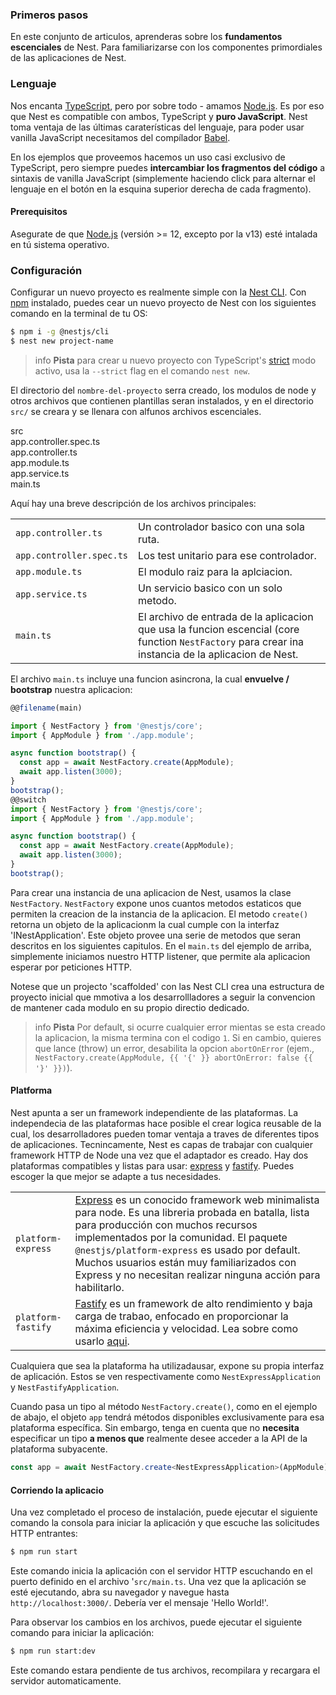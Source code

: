 <!-- ### First steps -->
### Primeros pasos

<!-- In this set of articles, you'll learn the **core fundamentals** of Nest. To get familiar with the essential building blocks of Nest applications, we'll build a basic CRUD application with features that cover a lot of ground at an introductory level. -->
En este conjunto de articulos, aprenderas sobre los **fundamentos escenciales** de Nest. Para familiarizarse con los componentes primordiales de las aplicaciones de Nest.

<!-- #### Language -->
### Lenguaje

<!-- We're in love with [TypeScript](https://www.typescriptlang.org/), but above all - we love [Node.js](https://nodejs.org/en/). That's why Nest is compatible with both TypeScript and **pure JavaScript**. Nest takes advantage of the latest language features, so to use it with vanilla JavaScript we need a [Babel](https://babeljs.io/) compiler. -->

Nos encanta [TypeScript](https://www.typescriptlang.org/), pero por sobre todo - amamos [Node.js](https://nodejs.org/en/). Es por eso que Nest es compatible con  ambos, TypeScript y  **puro JavaScript**. Nest toma ventaja de las últimas caraterísticas del lenguaje, para poder usar vanilla JavaScript necesitamos del compílador [Babel](https://babeljs.io/).

<!-- We'll mostly use TypeScript in the examples we provide, but you can always **switch the code snippets** to vanilla JavaScript syntax (simply click to toggle the language button in the upper right hand corner of each snippet). -->

En los ejemplos que proveemos hacemos un uso casi exclusivo de TypeScript, pero siempre puedes **intercambiar los fragmentos del código** a sintaxis de vanilla JavaScript (simplemente haciendo click para alternar el lenguaje en el botón en la esquina superior derecha de cada fragmento).  

<!-- #### Prerequisites -->
#### Prerequisitos

<!-- Please make sure that [Node.js](https://nodejs.org) (version >= 12, except for v13) is installed on your operating system. -->
Asegurate de que [Node.js](https://nodejs.org) (versión >= 12, excepto por la v13) esté intalada en tú sistema operativo.

<!-- #### Setup -->
### Configuración


<!-- Setting up a new project is quite simple with the [Nest CLI](/cli/overview). With [npm](https://www.npmjs.com/) installed, you can create a new Nest project with the following commands in your OS terminal: -->
Configurar un nuevo proyecto es realmente simple con la [Nest CLI](/cli/overview). Con [npm](https://www.npmjs.com/) instalado, puedes cear un nuevo proyecto de Nest con los siguientes comando en la terminal de tu OS:


```bash
$ npm i -g @nestjs/cli
$ nest new project-name
```

<!-- > info **Hint** To create a new project with TypeScript's [strict](https://www.typescriptlang.org/tsconfig#strict) mode enabled, pass the `--strict` flag to the `nest new` command.  -->

> info **Pista** para crear u nuevo proyecto con TypeScript's [strict](https://www.typescriptlang.org/tsconfig#strict) modo activo, usa la `--strict` flag en el comando `nest new`.


<!-- The `project-name` directory will be created, node modules and a few other boilerplate files will be installed, and a `src/` directory will be created and populated with several core files. -->
El directorio del `nombre-del-proyecto` serra creado, los modulos de node y otros archivos que contienen plantillas seran instalados, y en el directorio `src/` se creara y se llenara con alfunos archivos escenciales.

<div class="file-tree">
  <div class="item">src</div>
  <div class="children">
    <div class="item">app.controller.spec.ts</div>
    <div class="item">app.controller.ts</div>
    <div class="item">app.module.ts</div>
    <div class="item">app.service.ts</div>
    <div class="item">main.ts</div>
  </div>
</div>

<!-- Here's a brief overview of those core files: -->
Aquí hay una breve descripción de los archivos principales:

<!-- |                          |                                                                                                                     |
| ------------------------ | ------------------------------------------------------------------------------------------------------------------- |
| `app.controller.ts`      | A basic controller with a single route.                                                                             |
| `app.controller.spec.ts` | The unit tests for the controller.                                                                                  |
| `app.module.ts`          | The root module of the application.                                                                                 |
| `app.service.ts`         | A basic service with a single method.                                                                               |
| `main.ts`                | The entry file of the application which uses the core function `NestFactory` to create a Nest application instance. |

The `main.ts` includes an async function, which will **bootstrap** our application: -->

|                          |                                                                                                                     |
| ------------------------ | ------------------------------------------------------------------------------------------------------------------- |
| `app.controller.ts`      | Un controlador basico con una sola ruta.                                                                             |
| `app.controller.spec.ts` | Los test unitario para ese controlador.                                                                                  |
| `app.module.ts`          | El modulo raiz para la aplciacion.                                                                                 |
| `app.service.ts`         | Un servicio basico con un solo metodo.                                                                               |
| `main.ts`                | El archivo de entrada de la aplicacion que usa la funcion escencial (core function `NestFactory` para crear ina instancia de la aplicacion de Nest. |)

El archivo `main.ts` incluye una funcion asincrona, la cual  **envuelve / bootstrap** nuestra aplicacion:

```typescript
@@filename(main)

import { NestFactory } from '@nestjs/core';
import { AppModule } from './app.module';

async function bootstrap() {
  const app = await NestFactory.create(AppModule);
  await app.listen(3000);
}
bootstrap();
@@switch
import { NestFactory } from '@nestjs/core';
import { AppModule } from './app.module';

async function bootstrap() {
  const app = await NestFactory.create(AppModule);
  await app.listen(3000);
}
bootstrap();
```

<!-- To create a Nest application instance, we use the core `NestFactory` class. `NestFactory` exposes a few static methods that allow creating an application instance. The `create()` method returns an application object, which fulfills the `INestApplication` interface. This object provides a set of methods which are described in the coming chapters. In the `main.ts` example above, we simply start up our HTTP listener, which lets the application await inbound HTTP requests. -->

Para crear una instancia de una aplicacion de Nest, usamos la clase `NestFactory`. `NestFactory` expone unos cuantos metodos estaticos que permiten la creacion de la instancia de la aplicacion. El metodo `create()` retorna un objeto de la aplicacionm la cual cumple con la interfaz 'INestApplication'. Este objeto provee una serie de metodos que seran descritos en los siguientes capitulos. En el `main.ts` del ejemplo de arriba, simplemente iniciamos nuestro HTTP listener, que permite ala aplicacion esperar por peticiones HTTP.

<!-- Note that a project scaffolded with the Nest CLI creates an initial project structure that encourages developers to follow the convention of keeping each module in its own dedicated directory. -->
Notese que un projecto 'scaffolded' con las Nest CLI crea una estructura de proyecto inicial que mmotiva a los desarrollladores a seguir la convencion de mantener cada modulo en su propio directio dedicado. 

<!-- > info **Hint** By default, if any error happens while creating the application your app will exit with the code `1`. If you want to make it throw an error instead disable the option `abortOnError` (e.g., `NestFactory.create(AppModule, {{ '{' }} abortOnError: false {{ '}' }})`). -->
> info **Pista** Por default, si ocurre cualquier error mientas se esta creado la aplicacion, la misma termina con el codigo `1`. Si en cambio, quieres que lance (throw) un error, desabilita la opcion `abortOnError` (ejem., `NestFactory.create(AppModule, {{ '{' }} abortOnError: false {{ '}' }})`).

<app-banner-courses></app-banner-courses>

<!-- #### Platform -->
#### Platforma

<!-- Nest aims to be a platform-agnostic framework. Platform independence makes it possible to create reusable logical parts that developers can take advantage of across several different types of applications. Technically, Nest is able to work with any Node HTTP framework once an adapter is created. There are two HTTP platforms supported out-of-the-box: [express](https://expressjs.com/) and [fastify](https://www.fastify.io). You can choose the one that best suits your needs. -->
Nest apunta a ser un framework independiente de las plataformas. La independecia de las plataformas hace posible el crear logica reusable de la cual, los desarrolladores pueden tomar ventaja a traves de diferentes tipos de aplicaciones. Tecnincamente, Nest es capas de trabajar con cualquier framework HTTP de Node una vez que el adaptador es creado. Hay dos plataformas compatibles y listas para usar:  [express](https://expressjs.com/) y [fastify](https://www.fastify.io). Puedes escoger la que mejor se adapte a tus necesidades.


<!-- |                    |                                                                                                                                                                                                                                                                                                                                    |
| ------------------ | ---------------------------------------------------------------------------------------------------------------------------------------------------------------------------------------------------------------------------------------------------------------------------------------------------------------------------------- |
| `platform-express` | [Express](https://expressjs.com/) is a well-known minimalist web framework for node. It's a battle tested, production-ready library with lots of resources implemented by the community. The `@nestjs/platform-express` package is used by default. Many users are well served with Express, and need take no action to enable it. |
| `platform-fastify` | [Fastify](https://www.fastify.io/) is a high performance and low overhead framework highly focused on providing maximum efficiency and speed. Read how to use it [here](/techniques/performance).                                                                                                                                  | -->

|                    |                                                                                                                                                                                                                                                                                                                                    |
| ------------------ | ---------------------------------------------------------------------------------------------------------------------------------------------------------------------------------------------------------------------------------------------------------------------------------------------------------------------------------- |
| `platform-express` | [Express](https://expressjs.com/) es un conocido framework web minimalista para node. Es una libreria probada en batalla, lista para producción con muchos recursos implementados por la comunidad. El paquete `@nestjs/platform-express` es usado por default. Muchos usuarios están muy familiarizados con Express y no necesitan realizar ninguna acción para habilitarlo. |
| `platform-fastify` | [Fastify](https://www.fastify.io/) es un framework de alto rendimiento y baja carga de trabao, enfocado en proporcionar la máxima eficiencia y velocidad. Lea sobre como usarlo [aqui](/techniques/performance).                                                                                                                      

<!-- Whichever platform is used, it exposes its own application interface. These are seen respectively as `NestExpressApplication` and `NestFastifyApplication`. -->
Cualquiera que sea la plataforma ha utilizadausar, expone su propia interfaz de aplicación. Estos se ven respectivamente como `NestExpressApplication` y `NestFastifyApplication`.

<!-- When you pass a type to the `NestFactory.create()` method, as in the example below, the `app` object will have methods available exclusively for that specific platform. Note, however, you don't **need** to specify a type **unless** you actually want to access the underlying platform API. -->
Cuando pasa un tipo al método `NestFactory.create()`, como en el ejemplo de abajo, el objeto `app` tendrá métodos disponibles exclusivamente para esa plataforma específica. Sin embargo, tenga en cuenta que no **necesita** especificar un tipo **a menos que** realmente desee acceder a la API de la plataforma subyacente. 

```typescript
const app = await NestFactory.create<NestExpressApplication>(AppModule);
```

<!-- #### Running the application -->
#### Corriendo la aplicacio

<!-- Once the installation process is complete, you can run the following command at your OS command prompt to start the application listening for inbound HTTP requests: -->
Una vez completado el proceso de instalación, puede ejecutar el siguiente comando la consola para iniciar la aplicación y que escuche las solicitudes HTTP entrantes:

```bash
$ npm run start
```

<!-- This command starts the app with the HTTP server listening on the port defined in the `src/main.ts` file. Once the application is running, open your browser and navigate to `http://localhost:3000/`. You should see the `Hello World!` message. -->
Este comando inicia la aplicación con el servidor HTTP escuchando en el puerto definido en el archivo '`src/main.ts`. Una vez que la aplicación se esté ejecutando, abra su navegador y navegue hasta `http://localhost:3000/`. Debería ver el mensaje 'Hello World!'.


<!-- To watch for changes in your files, you can run the following command to start the application: -->
Para observar los cambios en los archivos, puede ejecutar el siguiente comando para iniciar la aplicación:

```bash
$ npm run start:dev
```

<!-- This command will watch your files, automatically recompiling and reloading the server. -->
Este comando estara pendiente de tus archivos, recompilara y recargara el servidor automaticamente.